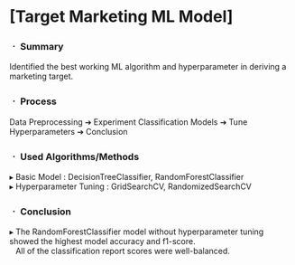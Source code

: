 # [Target Marketing ML Model]

### ㆍ Summary

Identified the best working ML algorithm and hyperparameter in deriving a marketing target.

### ㆍ Process

Data Preprocessing ➔ Experiment Classification Models ➔ Tune Hyperparameters ➔ Conclusion

### ㆍ Used Algorithms/Methods

▸ Basic Model : DecisionTreeClassifier, RandomForestClassifier
<br/>
▸ Hyperparameter Tuning : GridSearchCV, RandomizedSearchCV

### ㆍ Conclusion

▸ The RandomForestClassifier model without hyperparameter tuning showed the highest model accuracy and f1-score.
<br/>
&ensp; All of the classification report scores were well-balanced.
